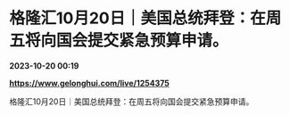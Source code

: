 # 格隆汇10月20日｜美国总统拜登：在周五将向国会提交紧急预算申请。

**2023-10-20 00:19**

**https://www.gelonghui.com/live/1254375**

格隆汇10月20日｜美国总统拜登：在周五将向国会提交紧急预算申请。